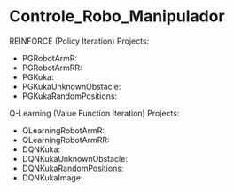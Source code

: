 # Controle_Robo_Manipulador

REINFORCE (Policy Iteration) Projects:

- PGRobotArmR:
- PGRobotArmRR:
- PGKuka:
- PGKukaUnknownObstacle:
- PGKukaRandomPositions:


Q-Learning (Value Function Iteration) Projects:

- QLearningRobotArmR:
- QLearningRobotArmRR:
- DQNKuka:
- DQNKukaUnknownObstacle:
- DQNKukaRandomPositions:
- DQNKukaImage:
